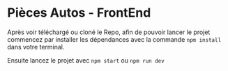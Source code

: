 # Pièces Autos - FrontEnd

Après voir téléchargé ou cloné le Repo, afin de pouvoir lancer le projet commencez par installer les dépendances avec la commande `npm install` dans votre terminal. 

Ensuite lancez le projet avec `npm start` ou `npm run dev`